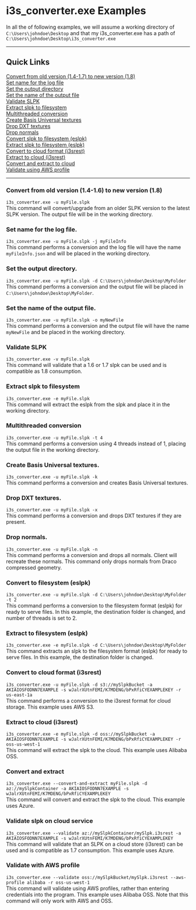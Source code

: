 # i3s_converter.exe Examples

In all the of following examples, we will assume a working directory of ```C:\Users\johndoe\Desktop``` and that my i3s_converter.exe has a path of ```C:\Users\johndoe\Desktop\i3s_converter.exe```

-------------------------------------
## Quick Links
[Convert from old version (1.4-1.7) to new version (1.8)](#ConvertSLPK)<br>
[Set name for the log file](#setLogName)<br>
[Set the output directory](#setOuput)<br>
[Set the name of the output file](#setFileName)<br>
[Validate SLPK](#validate)<br>
[Extract slpk to filesystem](#extractFilesystem)<br>
[Multithreaded conversion](#multithreadedConversion)<br>
[Create Basis Universal textures](#createBasis)<br>
[Drop DXT textures](#dropDXT)<br>
[Drop normals](#dropNormals)<br>
[Convert slpk to filesystem (eslpk)](#convertFilesystem)<br>
[Extract slpk to filesystem (eslpk)](#extractFilesystem)<br>
[Convert to cloud format (i3srest)](#convertCloud)<br>
[Extract to cloud (i3srest)](#extractCloud)<br>
[Convert and extract to cloud](#convertAndExtract)<br>
[Validate using AWS profile](#validateWithAws)

-------------------------------------

### Convert from old version (1.4-1.6) to new version (1.8)<a name = "ConvertSLPK"></a>
```i3s_converter.exe -u myFile.slpk```<br>
This command will convert/upgrade from an older SLPK version to the latest SLPK version.  The output file will be in the working directory.

### Set name for the log file.<a name = "setLogName"></a>
```i3s_converter.exe -u myFile.slpk -j myFileInfo```<br>
This command performs a conversion and the log file will have the name ```myFileInfo.json``` and will be placed in the working directory.

### Set the output directory.<a name = "setOuput"></a>
```i3s_converter.exe -u myFile.slpk -d C:\Users\johndoe\Desktop\MyFolder```<br>
This command performs a conversion and the output file will be placed in ```C:\Users\johndoe\Desktop\MyFolder```.

### Set the name of the output file.<a name = "setFileName"></a>
```i3s_converter.exe -u myFile.slpk -o myNewFile```<br>
This command performs a conversion and the output file will have the name ```myNewFile``` and be placed in the working directory.

### Validate SLPK<a name = "validate"></a>
```i3s_converter.exe -v myFile.slpk```<br>
This command will validate that a 1.6 or 1.7 slpk can be used and is compatible as 1.8 consumption.

### Extract slpk to filesystem<a name = "extractFilesystem"></a>
```i3s_converter.exe -e myFile.slpk```<br>
This command will extract the eslpk from the slpk and place it in the working directory.

### Multithreaded conversion<a name = "multithreadedConversion"></a>
```i3s_converter.exe -u myFile.slpk -t 4```<br>
This command performs a conversion using 4 threads instead of 1, placing the output file in the working directory.

### Create Basis Universal textures.<a name = "createBasis"></a>
```i3s_converter.exe -u myFile.slpk -k```<br>
This command performs a conversion and creates Basis Universal textures.

### Drop DXT textures.<a name = "dropDXT"></a>
```i3s_converter.exe -u myFile.slpk -x```<br>
This command performs a conversion and drops DXT textures if they are 
present.

### Drop normals.<a name = "dropNormals"></a>
```i3s_converter.exe -u myFile.slpk -n```<br>
This command performs a conversion and drops all normals.  Client will recreate these normals. This command only drops normals from Draco compressed geometry.

### Convert to filesystem (eslpk)<a name = "convertFilesystem"></a>
```i3s_converter.exe -u myFile.slpk -d C:\Users\johndoe\Desktop\MyFolder -t 2```<br>
This command performs a conversion to the filesystem format (eslpk) for ready to serve files.
In this example, the destination folder is changed, and number of threads is set to 2.

### Extract to filesystem (eslpk)<a name = "extractFilesystem"></a>
```i3s_converter.exe -e myFile.slpk -d C:\Users\johndoe\Desktop\MyFolder```<br>
This command extracts an slpk to the filesystem format (eslpk) for ready to serve files.
In this example, the destination folder is changed.

### Convert to cloud format (i3srest)<a name = "convertCloud"></a>
```i3s_converter.exe -u myFile.slpk -d s3://mySlpkBucket -a AKIAIOSFODNN7EXAMPLE -s wJalrXUtnFEMI/K7MDENG/bPxRfiCYEXAMPLEKEY -r us-east-1a```<br>
This command performs a conversion to the i3srest format for cloud storage.  This example uses AWS S3.

### Extract to cloud (i3srest)<a name = "extractCloud"></a>
```i3s_converter.exe -e myFile.slpk -d oss://mySlpkBucket -a AKIAIOSFODNN7EXAMPLE -s wJalrXUtnFEMI/K7MDENG/bPxRfiCYEXAMPLEKEY -r oss-us-west-1```<br>
This command will extract the slpk to the cloud.  This example uses Alibaba OSS.  

### Convert and extract<a name = "convertAndExtract"></a>
```i3s_converter.exe --convert-and-extract myFile.slpk -d az://mySlpkContainer -a AKIAIOSFODNN7EXAMPLE -s wJalrXUtnFEMI/K7MDENG/bPxRfiCYEXAMPLEKEY ```<br>
This command will convert and extract the slpk to the cloud.  This example uses Azure.

### Validate slpk on cloud service<a name = "validateOnCloud"></a>
```i3s_converter.exe --validate az://mySlpkContainer/mySlpk.i3srest -a AKIAIOSFODNN7EXAMPLE -s wJalrXUtnFEMI/K7MDENG/bPxRfiCYEXAMPLEKEY```<br>
This command will validate that an SLPK on a cloud store (i3srest) can be used and is compatible as 1.7 consumption. This example uses Azure.

### Validate with AWS profile<a name = "validateWithAws"></a>
```i3s_converter.exe --validate oss://mySlpkBucket/mySlpk.i3srest --aws-profile alibaba -r oss-us-west-1 ```<br>
This command will validate using AWS profiles, rather than entering credentials into the program. This example uses Alibaba OSS.
Note that this command will only work with AWS and OSS.

